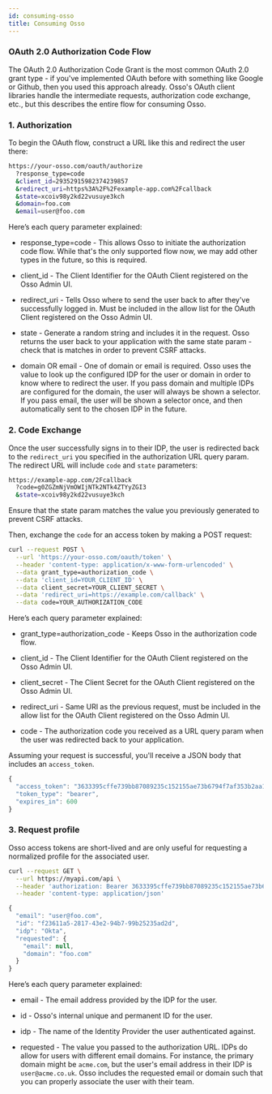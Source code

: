 ```yaml
---
id: consuming-osso
title: Consuming Osso
---
```

### OAuth 2.0 Authorization Code Flow

The OAuth 2.0 Authorization Code Grant is the most common OAuth 2.0 grant type - if you've implemented OAuth before with something like Google or Github, then you used this approach already. Osso's OAuth client libraries handle the intermediate requests, authorization code exchange, etc., but this describes the entire flow for consuming Osso.

### 1. Authorization

To begin the OAuth flow, construct a URL like this and redirect the user there:

```bash
https://your-osso.com/oauth/authorize
  ?response_type=code
  &client_id=29352915982374239857
  &redirect_uri=https%3A%2F%2Fexample-app.com%2Fcallback
  &state=xcoiv98y2kd22vusuye3kch
  &domain=foo.com
  &email=user@foo.com
```

Here’s each query parameter explained:

- response_type=code - This allows Osso to initiate the authorization code flow. While that's the only supported flow now, we may add other types in the future, so this is required.

- client_id - The Client Identifier for the OAuth Client registered on the Osso Admin UI.

- redirect_uri - Tells Osso where to send the user back to after they've successfully logged in. Must be included in the allow list for the OAuth Client registered on the Osso Admin UI.

- state - Generate a random string and includes it in the request. Osso returns the user back to your application with the same state param - check that is matches in order to prevent CSRF attacks.

- domain OR email - One of domain or email is required. Osso uses the value to look up the configured IDP for the user or domain in order to know where to redirect the user. If you pass domain and multiple IDPs are configured for the domain, the user will always be shown a selector. If you pass email, the user will be shown a selector once, and then automatically sent to the chosen IDP in the future.

### 2. Code Exchange

Once the user successfully signs in to their IDP, the user is redirected back to the `redirect_uri` you specified in the authorization URL query param. The redirect URL will include `code` and `state` parameters:

```bash
https://example-app.com/2Fcallback
  ?code=g0ZGZmNjVmOWIjNTk2NTk4ZTYyZGI3
  &state=xcoiv98y2kd22vusuye3kch
```

Ensure that the state param matches the value you previously generated to prevent CSRF attacks.

Then, exchange the `code` for an access token by making a POST request:

```bash
curl --request POST \
  --url 'https://your-osso.com/oauth/token' \
  --header 'content-type: application/x-www-form-urlencoded' \
  --data grant_type=authorization_code \
  --data 'client_id=YOUR_CLIENT_ID' \
  --data client_secret=YOUR_CLIENT_SECRET \
  --data 'redirect_uri=https://example.com/callback' \
  --data code=YOUR_AUTHORIZATION_CODE
```

Here’s each query parameter explained:

- grant_type=authorization_code - Keeps Osso in the authorization code flow.

- client_id - The Client Identifier for the OAuth Client registered on the Osso Admin UI.

- client_secret - The Client Secret for the OAuth Client registered on the Osso Admin UI.

- redirect_uri - Same URI as the previous request, must be included in the allow list for the OAuth Client registered on the Osso Admin UI.

- code - The authorization code you received as a URL query param when the user was redirected back to your application.

Assuming your request is successful, you'll receive a JSON body that includes an `access_token`.

```javascript
{
  "access_token": "3633395cffe739bb87089235c152155ae73b6794f7af353b2aa189aeeacee1ec",
  "token_type": "bearer",
  "expires_in": 600
}
```

### 3. Request profile

Osso access tokens are short-lived and are only useful for requesting a normalized profile for the associated user.

```bash
curl --request GET \
  --url https://myapi.com/api \
  --header 'authorization: Bearer 3633395cffe739bb87089235c152155ae73b6794f7af353b2aa189aeeacee1ec' \
  --header 'content-type: application/json'
```

```javascript
{
  "email": "user@foo.com",
  "id": "f23611a5-2817-43e2-94b7-99b25235ad2d",
  "idp": "Okta",
  "requested": {
    "email": null,
    "domain": "foo.com"
  }
}
```

Here’s each query parameter explained:

- email - The email address provided by the IDP for the user.

- id - Osso's internal unique and permanent ID for the user.

- idp - The name of the Identity Provider the user authenticated against.

- requested - The value you passed to the authorization URL. IDPs do allow for users with different email domains. For instance, the primary domain might be `acme.com`, but the user's email address in their IDP is `user@acme.co.uk`. Osso includes the requested email or domain such that you can properly associate the user with their team.